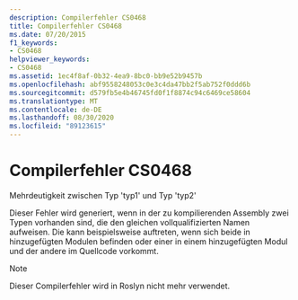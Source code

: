 ```yaml
---
description: Compilerfehler CS0468
title: Compilerfehler CS0468
ms.date: 07/20/2015
f1_keywords:
- CS0468
helpviewer_keywords:
- CS0468
ms.assetid: 1ec4f8af-0b32-4ea9-8bc0-bb9e52b9457b
ms.openlocfilehash: abf9558248053c0e3c4da47bb2f5ab752f0ddd6b
ms.sourcegitcommit: d579fb5e4b46745fd0f1f8874c94c6469ce58604
ms.translationtype: MT
ms.contentlocale: de-DE
ms.lasthandoff: 08/30/2020
ms.locfileid: "89123615"
---
```

# <a name="compiler-error-cs0468"></a>Compilerfehler CS0468

Mehrdeutigkeit zwischen Typ 'typ1' und Typ 'typ2'

 Dieser Fehler wird generiert, wenn in der zu kompilierenden Assembly zwei Typen vorhanden sind, die den gleichen vollqualifizierten Namen aufweisen. Die kann beispielsweise auftreten, wenn sich beide in hinzugefügten Modulen befinden oder einer in einem hinzugefügten Modul und der andere im Quellcode vorkommt.

> [!NOTE]
> Dieser Compilerfehler wird in Roslyn nicht mehr verwendet.
